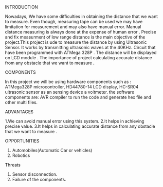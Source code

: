 INTRODUCTION

Nowadays, We have some difficulties in obtaining the distance that we want to measure. Even though, measuring tape can be used we may have limitation for measurement 
and may also have manual error. Manual distance measuring is always done at the expense of human error . Precise and fix measurment of low range distance is the main 
objective of the project.This project is ude to measure the distance by using Ultrasonic Sensor. It works by transmitting ultrasonic waves at the 40KHz. Circuit that
have been programmed with ATMega 328P . The distance will be displayed on LCD module . The importance of project calculating accurate distance from any obstacle that
we want to measure .

COMPONENTS

In this project we will be using hardware components such as : ATMega328P microcontroller, HD44780-14 LCD display, HC-SR04 ultrasonic sensor as an sensing device
a voltmeter.
the software components are: AVR compiler to run the code and generate hex file and other multi files.

ADVANTAGES

1.We can avoid manual error using this system.
2.It helps in achieving precise value.
3.It helps in calculating accurate distance from any obstacle that we want to measure .

OPPORTUNITIES

1. Automobiles(Automatic Car or vehicles)
2. Robotics

Threats 

1. Sensor disconnection.
2. Failure of the components.

